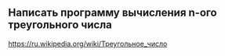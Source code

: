 ## Написать программу вычисления n-ого треугольного числа

https://ru.wikipedia.org/wiki/Треугольное_число